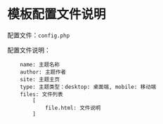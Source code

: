 # 模板配置文件说明


配置文件：`config.php`

配置文件说明：
```
    name: 主题名称
    author: 主题作者
    site: 主题主页
    type: 主题类型：desktop: 桌面端, mobile: 移动端
    files: 文件列表
        [
            file.html: 文件说明
        ]
```
